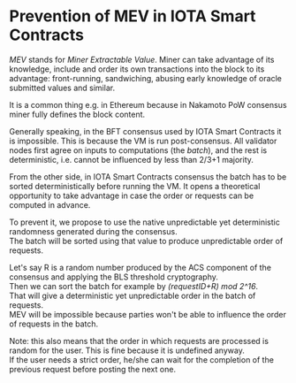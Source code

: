 # Prevention of MEV in IOTA Smart Contracts

_MEV_ stands for _Miner Extractable Value_. Miner can take advantage of its knowledge, include and order its own transactions
into the block to its advantage: front-running, sandwiching, abusing early knowledge of oracle submitted values and similar.

It is a common thing e.g. in Ethereum because in Nakamoto PoW consensus miner fully defines the block content.

Generally speaking, in the BFT consensus used by IOTA Smart Contracts it is impossible. This is because the VM is run post-consensus.
All validator nodes first agree on inputs to computations (the _batch_), and the rest is deterministic,
i.e. cannot be influenced by less than 2/3+1 majority.

From the other side, in IOTA Smart Contracts consensus the batch has to be sorted deterministically before running the VM. It opens a theoretical  
opportunity to take advantage in case the order or requests can be computed in advance.

To prevent it, we propose to use the native unpredictable yet deterministic randomness generated during the consensus.  
The batch will be sorted using that value to produce unpredictable order of requests.

Let's say R is a random number produced by the ACS component of the consensus and applying the BLS threshold cryptography.  
Then we can sort the batch for example by _(requestID+R) mod 2^16_.  
That will give a deterministic yet unpredictable order in the batch of requests.  
MEV will be impossible because parties won't be able to influence the order of requests in the batch.

Note: this also means that the order in which requests are processed is random for the user. This is fine because it is undefined anyway.  
If the user needs a strict order, he/she can wait for the completion of the previous request before posting the next one.

